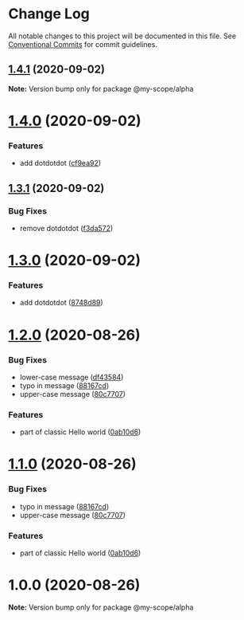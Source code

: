 # Change Log

All notable changes to this project will be documented in this file.
See [Conventional Commits](https://conventionalcommits.org) for commit guidelines.

## [1.4.1](https://github.com/rizalibnu/lerna-conventional-commits-example/compare/@my-scope/alpha@1.4.0...@my-scope/alpha@1.4.1) (2020-09-02)

**Note:** Version bump only for package @my-scope/alpha






# [1.4.0](https://github.com/rizalibnu/lerna-conventional-commits-example/compare/@my-scope/alpha@1.3.1...@my-scope/alpha@1.4.0) (2020-09-02)


### Features

* add dotdotdot ([cf9ea92](https://github.com/rizalibnu/lerna-conventional-commits-example/commit/cf9ea9207481e9e2cdce8f75728d4210f49946d5))



## [1.3.1](https://github.com/rizalibnu/lerna-conventional-commits-example/compare/@my-scope/alpha@1.3.0...@my-scope/alpha@1.3.1) (2020-09-02)


### Bug Fixes

* remove dotdotdot ([f3da572](https://github.com/rizalibnu/lerna-conventional-commits-example/commit/f3da572a05a7b7ade3592da590c9a8b7fcfc0e2b))


# [1.3.0](https://github.com/Everettss/lerna-conventional-commits-example/compare/@my-scope/alpha@1.2.0...@my-scope/alpha@1.3.0) (2020-09-02)


### Features

* add dotdotdot ([8748d89](https://github.com/Everettss/lerna-conventional-commits-example/commit/8748d897fbba4b82fce888bd637c08d088c59753))





<a name="1.2.0"></a>
# [1.2.0](https://github.com/Everettss/lerna-conventional-commits-example/compare/@my-scope/alpha@1.0.0...@my-scope/alpha@1.2.0) (2020-08-26)


### Bug Fixes

* lower-case message ([df43584](https://github.com/Everettss/lerna-conventional-commits-example/commit/df43584))
* typo in message ([88167cd](https://github.com/Everettss/lerna-conventional-commits-example/commit/88167cd))
* upper-case message ([80c7707](https://github.com/Everettss/lerna-conventional-commits-example/commit/80c7707))


### Features

* part of classic Hello world ([0ab10d6](https://github.com/Everettss/lerna-conventional-commits-example/commit/0ab10d6))




<a name="1.1.0"></a>
# [1.1.0](https://github.com/Everettss/lerna-conventional-commits-example/compare/@my-scope/alpha@1.0.0...@my-scope/alpha@1.1.0) (2020-08-26)


### Bug Fixes

* typo in message ([88167cd](https://github.com/Everettss/lerna-conventional-commits-example/commit/88167cd))
* upper-case message ([80c7707](https://github.com/Everettss/lerna-conventional-commits-example/commit/80c7707))


### Features

* part of classic Hello world ([0ab10d6](https://github.com/Everettss/lerna-conventional-commits-example/commit/0ab10d6))




<a name="1.0.0"></a>
# 1.0.0 (2020-08-26)




**Note:** Version bump only for package @my-scope/alpha
